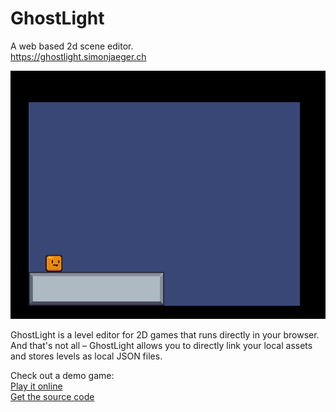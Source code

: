 # GhostLight

A web based 2d scene editor. <br/>
https://ghostlight.simonjaeger.ch

![demo](demo.gif)

GhostLight is a level editor for 2D games that runs directly in your browser.
And that's not all – GhostLight allows you to directly link your local assets and stores levels as local JSON files.

Check out a demo game: <br>
[Play it online](https://ghostlight-excalibur-demo.onrender.com/) <br>
[Get the source code](https://github.com/simon-jaeger/ghostlight/tree/main/demos/excalibur-demo)

